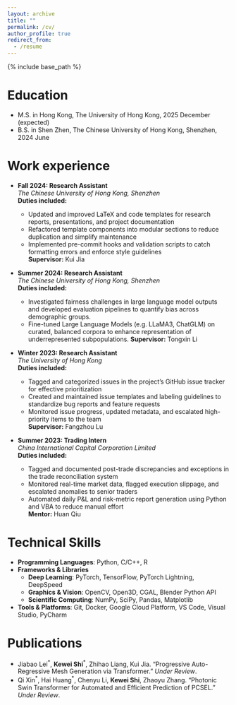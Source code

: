 ```yaml
---
layout: archive
title: ""
permalink: /cv/
author_profile: true
redirect_from:
  - /resume
---
```


{% include base_path %}

Education
======
* M.S. in Hong Kong, The University of Hong Kong, 2025 December (expected)
* B.S. in Shen Zhen, The Chinese University of Hong Kong, Shenzhen, 2024 June

Work experience
======
* **Fall 2024: Research Assistant**  
  _The Chinese University of Hong Kong, Shenzhen_  
  **Duties included:**  
  - Updated and improved LaTeX and code templates for research reports, presentations, and project documentation  
  - Refactored template components into modular sections to reduce duplication and simplify maintenance  
  - Implemented pre-commit hooks and validation scripts to catch formatting errors and enforce style guidelines  
  **Supervisor:** Kui Jia

* **Summer 2024: Research Assistant**  
  _The Chinese University of Hong Kong, Shenzhen_  
  **Duties included:**  
  - Investigated fairness challenges in large language model outputs and developed evaluation pipelines to quantify bias across demographic groups.
  - Fine-tuned Large Language Models (e.g. LLaMA3, ChatGLM) on curated, balanced corpora to enhance representation of underrepresented subpopulations.
  **Supervisor:** Tongxin Li

* **Winter 2023: Research Assistant**  
  _The University of Hong Kong_  
  **Duties included:**  
  - Tagged and categorized issues in the project’s GitHub issue tracker for effective prioritization  
  - Created and maintained issue templates and labeling guidelines to standardize bug reports and feature requests  
  - Monitored issue progress, updated metadata, and escalated high-priority items to the team  
  **Supervisor:** Fangzhou Lu

* **Summer 2023: Trading Intern**  
  _China International Capital Corporation Limited_  
  **Duties included:**  
  - Tagged and documented post-trade discrepancies and exceptions in the trade reconciliation system  
  - Monitored real-time market data, flagged execution slippage, and escalated anomalies to senior traders  
  - Automated daily P&L and risk-metric report generation using Python and VBA to reduce manual effort  
  **Mentor:** Huan Qiu

Technical Skills
======
* **Programming Languages**: Python, C/C++, R  
* **Frameworks & Libraries**  
  * **Deep Learning**: PyTorch, TensorFlow, PyTorch Lightning, DeepSpeed  
  * **Graphics & Vision**: OpenCV, Open3D, CGAL, Blender Python API  
  * **Scientific Computing**: NumPy, SciPy, Pandas, Matplotlib  
* **Tools & Platforms**: Git, Docker, Google Cloud Platform, VS Code, Visual Studio, PyCharm  

Publications
======
<ul>
  <li>Jiabao Lei<sup>*</sup>, <strong>Kewei Shi</strong><sup>*</sup>, Zhihao Liang, Kui Jia. “Progressive Auto-Regressive Mesh Generation via Transformer.” <em>Under Review</em>.</li>
  <li>Qi Xin<sup>*</sup>, Hai Huang<sup>*</sup>, Chenyu Li, <strong>Kewei Shi</strong>, Zhaoyu Zhang. “Photonic Swin Transformer for Automated and Efficient Prediction of PCSEL.” <em>Under Review</em>.</li>
</ul>

